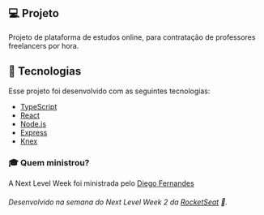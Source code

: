 ## 💻 Projeto
Projeto de plataforma de estudos online, para contratação de professores freelancers por hora.
<br />

## 🚀 Tecnologias

Esse projeto foi desenvolvido com as seguintes tecnologias:

- [TypeScript](https://www.typescriptlang.org/)
- [React](https://reactjs.org)
- [Node.js](https://nodejs.org/en/)
- [Express](https://expressjs.com/pt-br/)
- [Knex](http://knexjs.org/)

### :mortar_board: Quem ministrou?

A Next Level Week foi ministrada pelo [Diego Fernandes](https://github.com/diego3g)

###### Desenvolvido na semana do Next Level Week 2 da [RocketSeat](https://rocketseat.com.br) :rocket:.
